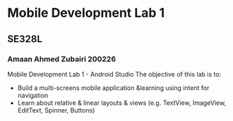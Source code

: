 # Mobile Development Lab 1

## SE328L

### Amaan Ahmed Zubairi 200226

Mobile Development Lab 1 - Android Studio
The objective of this lab is to:

- Build a multi-screens mobile application &learning using intent for navigation
- Learn about relative & linear layouts & views (e.g. TextView, ImageView, EditText, Spinner, Buttons)
